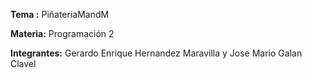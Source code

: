 **Tema :** PiñateriaMandM

**Materia:** Programación 2  

**Integrantes:** Gerardo Enrique Hernandez Maravilla y Jose Mario Galan Clavel
